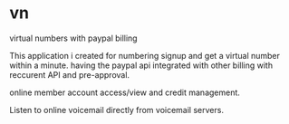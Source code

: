 # vn
virtual numbers with paypal billing 

This application i created for numbering signup and get a virtual number within a minute. having the paypal api integrated with other billing with
reccurent API and pre-approval. 

online member account access/view and credit management.

Listen to online voicemail directly from voicemail servers.
